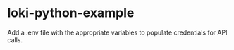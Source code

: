 # loki-python-example
Add a .env file with the appropriate variables to populate credentials for API calls.
